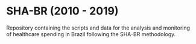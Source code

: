 # SHA-BR (2010 - 2019)

Repository containing the scripts and data for the analysis and monitoring of healthcare spending in Brazil following the SHA-BR methodology.
